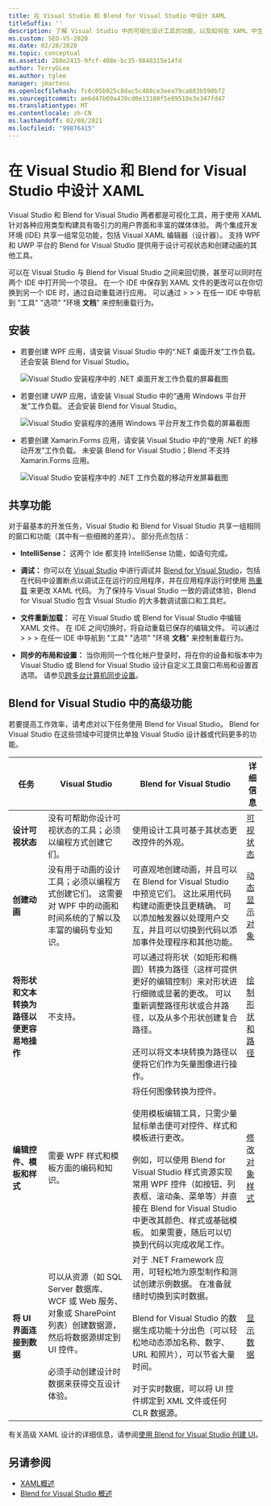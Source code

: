 ```yaml
---
title: 在 Visual Studio 和 Blend for Visual Studio 中设计 XAML
titleSuffix: ''
description: 了解 Visual Studio 中的可视化设计工具的功能，以及如何在 XAML 中生成 UI 和体验的 Blend for Visual Studio。
ms.custom: SEO-VS-2020
ms.date: 02/28/2020
ms.topic: conceptual
ms.assetid: 288e2415-9fcf-408e-bc35-9848315e14fd
author: TerryGLee
ms.author: tglee
manager: jmartens
ms.openlocfilehash: fc6c05b925c8dac5c488ce3eea79ca683b590b72
ms.sourcegitcommit: ae6d47b09a439cd0e13180f5e89510e3e347fd47
ms.translationtype: MT
ms.contentlocale: zh-CN
ms.lasthandoff: 02/08/2021
ms.locfileid: "99876415"
---
```

# <a name="design-xaml-in-visual-studio-and-blend-for-visual-studio"></a>在 Visual Studio 和 Blend for Visual Studio 中设计 XAML

Visual Studio 和 Blend for Visual Studio 两者都是可视化工具，用于使用 XAML 针对各种应用类型构建具有吸引力的用户界面和丰富的媒体体验。 两个集成开发环境 (IDE) 共享一组常见功能，包括 Visual XAML 编辑器（设计器）。 支持 WPF 和 UWP 平台的 Blend for Visual Studio 提供用于设计可视状态和创建动画的其他工具。

可以在 Visual Studio 与 Blend for Visual Studio 之间来回切换，甚至可以同时在两个 IDE 中打开同一个项目。 在一个 IDE 中保存到 XAML 文件的更改可以在你切换到另一个 IDE 时，通过自动重载进行应用。 可以通过  >    >    >  在任一 IDE 中导航到 "工具" "选项" "环境 **文档**" 来控制重载行为。

## <a name="installation"></a>安装

- 若要创建 WPF 应用，请安装 Visual Studio 中的“.NET 桌面开发”工作负载。 还会安装 Blend for Visual Studio。

     ![Visual Studio 安装程序中的 .NET 桌面开发工作负载的屏幕截图](../xaml-tools/media/dotnet-desktop-dev-workload.png)

- 若要创建 UWP 应用，请安装 Visual Studio 中的“通用 Windows 平台开发”工作负载。 还会安装 Blend for Visual Studio。

     ![Visual Studio 安装程序的通用 Windows 平台开发工作负载的屏幕截图](../xaml-tools/media/uwp-workload.png)

- 若要创建 Xamarin.Forms 应用，请安装 Visual Studio 中的“使用 .NET 的移动开发”工作负载。 未安装 Blend for Visual Studio；Blend 不支持 Xamarin.Forms 应用。

     ![Visual Studio 安装程序中的 .NET 工作负载的移动开发屏幕截图](../xaml-tools/media/mobile-dev-dotnet-workload.png)

## <a name="shared-capabilities"></a>共享功能

对于最基本的开发任务，Visual Studio 和 Blend for Visual Studio 共享一组相同的窗口和功能（其中有一些细微的差异）。 部分亮点包括：

- **IntelliSense：** 这两个 Ide 都支持 IntelliSense 功能，如语句完成。

- **调试：** 你可以在 [Visual Studio](inspect-xaml-properties-while-debugging.md) 中进行调试并 [Blend for Visual Studio](../xaml-tools/debug-xaml-in-blend.md)，包括在代码中设置断点以调试正在运行的应用程序，并在应用程序运行时使用 [热重载](../xaml-tools/xaml-hot-reload.md) 来更改 XAML 代码。 为了保持与 Visual Studio 一致的调试体验，Blend for Visual Studio 包含 Visual Studio 的大多数调试窗口和工具栏。

- **文件重新加载：** 可在 Visual Studio 或 Blend for Visual Studio 中编辑 XAML 文件。 在 IDE 之间切换时，将自动重载已保存的编辑文件。 可以通过  >    >    >  在任一 IDE 中导航到 "工具" "选项" "环境 **文档**" 来控制重载行为。

- **同步的布局和设置：** 当你用同一个性化帐户登录时，将在你的设备和版本中为 Visual Studio 或 Blend for Visual Studio 设计自定义工具窗口布局和设置首选项。 请参见[跨多台计算机同步设置](../ide/synchronized-settings-in-visual-studio.md)。

## <a name="advanced-capabilities-in-blend-for-visual-studio"></a>Blend for Visual Studio 中的高级功能

若要提高工作效率，请考虑对以下任务使用 Blend for Visual Studio。 Blend for Visual Studio 在这些领域中可提供比单独 Visual Studio 设计器或代码更多的功能。

| 任务 | Visual Studio | Blend for Visual Studio | 详细信息 |
| - | - | - | - |
| **设计可视状态** | 没有可帮助你设计可视状态的工具；必须以编程方式创建它们。 | 使用设计工具可基于其状态更改控件的外观。 | [可视状态](modify-the-style-of-objects-in-blend.md#visual-states) |
| **创建动画** |没有用于动画的设计工具；必须以编程方式创建它们。 这需要对 WPF 中的动画和时间系统的了解以及丰富的编码专业知识。|可直观地创建动画，并且可以在 Blend for Visual Studio 中预览它们。 这比采用代码构建动画更快且更精确。 可以添加触发器以处理用户交互，并且可以切换到代码以添加事件处理程序和其他功能。|[动态显示对象](../xaml-tools/animate-objects-in-xaml-designer.md)|
|**将形状和文本转换为路径以便更容易地操作**|不支持。|可以通过将形状（如矩形和椭圆）转换为路径（这样可提供更好的编辑控制）来对形状进行细微或显著的更改。 可以重新调整路径形状或合并路径，以及从多个形状创建复合路径。<br /><br />还可以将文本块转换为路径以便将它们作为矢量图像进行操作。|[绘制形状和路径](../xaml-tools/draw-shapes-and-paths.md)|
|**编辑控件、模板和样式**|需要 WPF 样式和模板方面的编码和知识。|将任何图像转换为控件。<br /><br />使用模板编辑工具，只需少量鼠标单击便可对控件、样式和模板进行更改。<br /><br />例如，可以使用 Blend for Visual Studio 样式资源实现常用 WPF 控件（如按钮、列表框、滚动条、菜单等）并直接在 Blend for Visual Studio 中更改其颜色、样式或基础模板。 如果需要，随后可以切换到代码以完成收尾工作。|[修改对象样式](modify-the-style-of-objects-in-blend.md)|
|**将 UI 界面连接到数据**|可以从资源（如 SQL Server 数据库、WCF 或 Web 服务、对象或 SharePoint 列表）创建数据源，然后将数据源绑定到 UI 控件。<br /><br />必须手动创建设计时数据来获得交互设计体验。|对于 .NET Framework 应用，可轻松地为原型制作和测试创建示例数据。 在准备就绪时切换到实时数据。<br /><br />Blend for Visual Studio 的数据生成功能十分出色（可以轻松地动态添加名称、数字、URL 和照片），可以节省大量时间。<br /><br />对于实时数据，可以将 UI 控件绑定到 XML 文件或任何 CLR 数据源。|[显示数据](display-data-in-blend.md)|

有关高级 XAML 设计的详细信息，请参阅[使用 Blend for Visual Studio 创建 UI](../xaml-tools/creating-a-ui-by-using-blend-for-visual-studio.md)。

## <a name="see-also"></a>另请参阅

- [XAML概述](xaml-overview.md)
- [Blend for Visual Studio 概述](creating-a-ui-by-using-blend-for-visual-studio.md)
